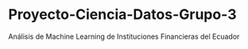 # Proyecto-Ciencia-Datos-Grupo-3
Análisis de Machine Learning de Instituciones Financieras del Ecuador
